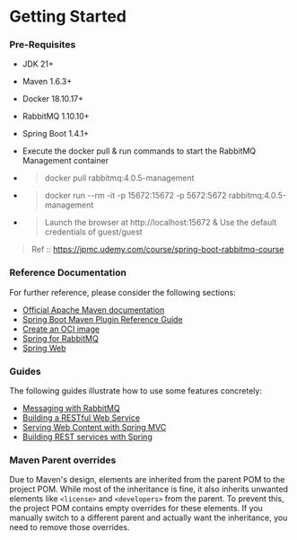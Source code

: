 # Getting Started

### Pre-Requisites
* JDK 21+
* Maven 1.6.3+
* Docker 18.10.17+
* RabbitMQ 1.10.10+
* Spring Boot 1.4.1+

* Execute the docker pull & run commands to start the RabbitMQ Management container
* > docker pull rabbitmq:4.0.5-management

* > docker run --rm -it -p 15672:15672 -p 5672:5672 rabbitmq:4.0.5-management
  
* > Launch the browser at http://localhost:15672
  > & Use the default credentials of guest/guest
 
> Ref :: https://jpmc.udemy.com/course/spring-boot-rabbitmq-course

### Reference Documentation
For further reference, please consider the following sections:

* [Official Apache Maven documentation](https://maven.apache.org/guides/index.html)
* [Spring Boot Maven Plugin Reference Guide](https://docs.spring.io/spring-boot/3.4.1/maven-plugin)
* [Create an OCI image](https://docs.spring.io/spring-boot/3.4.1/maven-plugin/build-image.html)
* [Spring for RabbitMQ](https://docs.spring.io/spring-boot/3.4.1/reference/messaging/amqp.html)
* [Spring Web](https://docs.spring.io/spring-boot/3.4.1/reference/web/servlet.html)

### Guides
The following guides illustrate how to use some features concretely:

* [Messaging with RabbitMQ](https://spring.io/guides/gs/messaging-rabbitmq/)
* [Building a RESTful Web Service](https://spring.io/guides/gs/rest-service/)
* [Serving Web Content with Spring MVC](https://spring.io/guides/gs/serving-web-content/)
* [Building REST services with Spring](https://spring.io/guides/tutorials/rest/)

### Maven Parent overrides

Due to Maven's design, elements are inherited from the parent POM to the project POM.
While most of the inheritance is fine, it also inherits unwanted elements like `<license>` and `<developers>` from the parent.
To prevent this, the project POM contains empty overrides for these elements.
If you manually switch to a different parent and actually want the inheritance, you need to remove those overrides.



